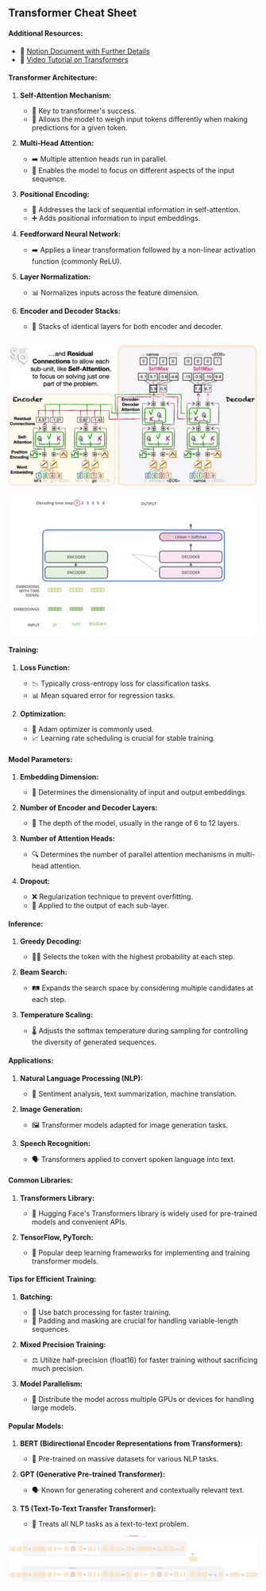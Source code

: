 
## Transformer Cheat Sheet

#### Additional Resources:

- 📑 [Notion Document with Further Details](https://www.notion.so/uttam-patel/Transformer-98a0f35922024b19896403ed85dc76a1)
- 🎥 [Video Tutorial on Transformers](https://www.youtube.com/watch?v=zxQyTK8quyY&t=1890s)


#### Transformer Architecture:

1. **Self-Attention Mechanism:**
   - 🔑 Key to transformer's success.
   - 🔄 Allows the model to weigh input tokens differently when making predictions for a given token.

2. **Multi-Head Attention:**
   - ➡️ Multiple attention heads run in parallel.
   - 🎯 Enables the model to focus on different aspects of the input sequence.

3. **Positional Encoding:**
   - 📍 Addresses the lack of sequential information in self-attention.
   - ➕ Adds positional information to input embeddings.

4. **Feedforward Neural Network:**
   - ➡️ Applies a linear transformation followed by a non-linear activation function (commonly ReLU).

5. **Layer Normalization:**
   - 📊 Normalizes inputs across the feature dimension.

6. **Encoder and Decoder Stacks:**
   - 🔗 Stacks of identical layers for both encoder and decoder.

![nn model](images/full-nn.png)
-----
![gif file](images/nne.gif)


#### Training:

1. **Loss Function:**
   - 📉 Typically cross-entropy loss for classification tasks.
   - 📊 Mean squared error for regression tasks.

2. **Optimization:**
   - 🚀 Adam optimizer is commonly used.
   - 📈 Learning rate scheduling is crucial for stable training.

#### Model Parameters:

1. **Embedding Dimension:**
   - 📏 Determines the dimensionality of input and output embeddings.

2. **Number of Encoder and Decoder Layers:**
   - 🔢 The depth of the model, usually in the range of 6 to 12 layers.

3. **Number of Attention Heads:**
   - 🔍 Determines the number of parallel attention mechanisms in multi-head attention.

4. **Dropout:**
   - ❌ Regularization technique to prevent overfitting.
   - 🔄 Applied to the output of each sub-layer.

#### Inference:

1. **Greedy Decoding:**
   - 🚶‍♂️ Selects the token with the highest probability at each step.

2. **Beam Search:**
   - 🛤️ Expands the search space by considering multiple candidates at each step.

3. **Temperature Scaling:**
   - 🌡️ Adjusts the softmax temperature during sampling for controlling the diversity of generated sequences.

#### Applications:

1. **Natural Language Processing (NLP):**
   - 📰 Sentiment analysis, text summarization, machine translation.

2. **Image Generation:**
   - 🖼️ Transformer models adapted for image generation tasks.

3. **Speech Recognition:**
   - 🗣️ Transformers applied to convert spoken language into text.


#### Common Libraries:

1. **Transformers Library:**
   - 🤗 Hugging Face's Transformers library is widely used for pre-trained models and convenient APIs.

2. **TensorFlow, PyTorch:**
   - 🧠 Popular deep learning frameworks for implementing and training transformer models.

#### Tips for Efficient Training:

1. **Batching:**
   - 🍲 Use batch processing for faster training.
   - 🚧 Padding and masking are crucial for handling variable-length sequences.

2. **Mixed Precision Training:**
   - ⚖️ Utilize half-precision (float16) for faster training without sacrificing much precision.

3. **Model Parallelism:**
   - 🔄 Distribute the model across multiple GPUs or devices for handling large models.


#### Popular Models:

1. **BERT (Bidirectional Encoder Representations from Transformers):**
   - 🤖 Pre-trained on massive datasets for various NLP tasks.

2. **GPT (Generative Pre-trained Transformer):**
   - 🗣️ Known for generating coherent and contextually relevant text.

3. **T5 (Text-To-Text Transfer Transformer):**
   - 🔄 Treats all NLP tasks as a text-to-text problem.


![Transformer_Architecture_complete](Transformer_Architecture_complete.png)
